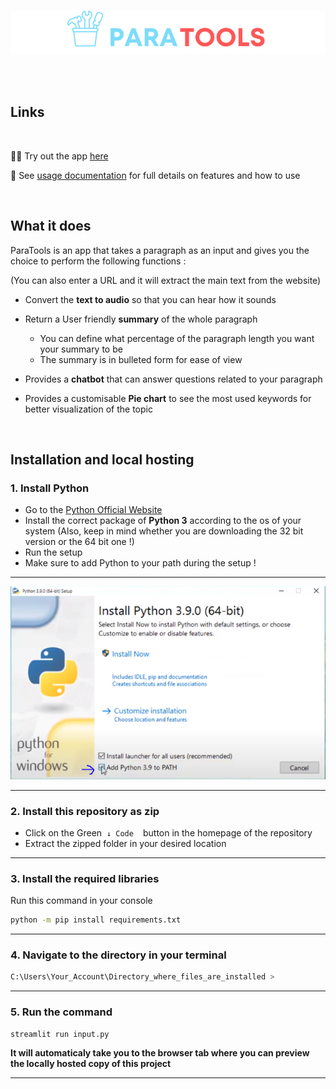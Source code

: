 <br/>

<p align="center">
  <img src="https://github.com/AlphaLaser/ParaTools/blob/921a519a39912a4aa855f2b2ad15ec7c8639fcf2/images/logo.png" />
</p>
<br/>
<br/>

## Links

<br/>

👨‍💻 Try out the app [here](https://share.streamlit.io/alphalaser/paratools/main/input.py)

📄 See [usage documentation](https://light-feeling-5c3.notion.site/Usage-documentation-919d7c6ab66d41c981319b9ab8a3a137) for full details on features and how to use  



<br/>

## What it does 

ParaTools is an app that takes a paragraph as an input and gives you the choice to perform the following functions :

(You can also enter a URL and it will extract the main text from the website) 

- Convert the **text to audio** so that you can hear how it sounds

- Return a User friendly **summary** of the whole paragraph
  -  You can define what percentage of the paragraph length you want your summary to be
  - The summary is in bulleted form for ease of view
  
- Provides a **chatbot** that can answer questions related to your paragraph

- Provides a customisable **Pie chart** to see the most used keywords for better visualization of the topic  

<br/>

## Installation and local hosting


### 1. Install Python

- Go to the [Python Official Website](https://www.python.org/)
- Install the correct package of <b> Python 3</b> according to the os of your system (Also, keep in mind whether you are downloading the 32 bit version or the 64 bit one !)
- Run the setup
- Make sure to add Python to your path during the setup !
<hr/>

![Add Python to Path](https://github.com/AlphaLaser/Alpha-MeetScript/blob/054d238530a0e696f0228e9fd06be36a012f553d/python_install.PNG)

<hr/>

### 2. Install this repository as zip

- Click on the Green  &nbsp;` ↓ Code  `&nbsp; button in the homepage of the repository
- Extract the zipped folder in your desired location

<hr/>

### 3. Install the required libraries 

Run this command in your console 

```bash
python -m pip install requirements.txt
```

<hr/>

### 4. Navigate to the directory in your terminal 

```bash
C:\Users\Your_Account\Directory_where_files_are_installed >
```
<hr/>

### 5. Run the command

```bash
streamlit run input.py
```

**It will automaticaly take you to the browser tab where you can preview the locally hosted copy of this project**

<hr/>
<br/>
